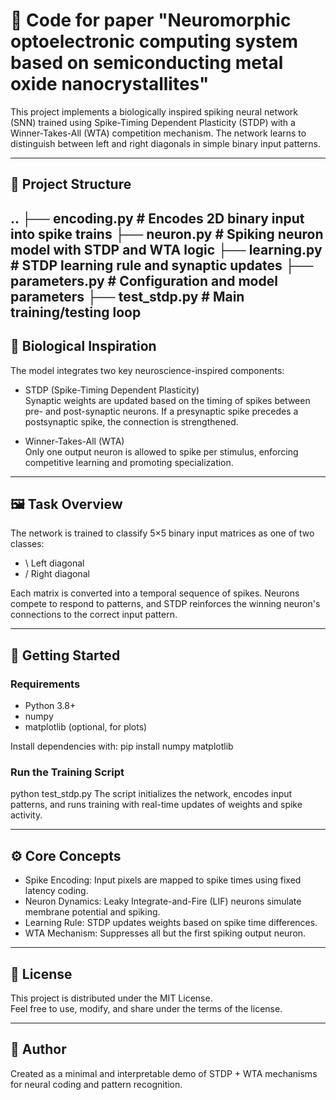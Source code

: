 # 🧠 Code for paper "Neuromorphic optoelectronic computing system based on semiconducting metal oxide nanocrystallites"

This project implements a biologically inspired spiking neural network (SNN) trained using Spike-Timing Dependent Plasticity (STDP) with a Winner-Takes-All (WTA) competition mechanism. The network learns to distinguish between left and right diagonals in simple binary input patterns.

---

## 📂 Project Structure
..
├── encoding.py        # Encodes 2D binary input into spike trains
├── neuron.py          # Spiking neuron model with STDP and WTA logic
├── learning.py        # STDP learning rule and synaptic updates
├── parameters.py      # Configuration and model parameters
├── test_stdp.py       # Main training/testing loop
---

## 🧬 Biological Inspiration

The model integrates two key neuroscience-inspired components:

- STDP (Spike-Timing Dependent Plasticity)  
  Synaptic weights are updated based on the timing of spikes between pre- and post-synaptic neurons. If a presynaptic spike precedes a postsynaptic spike, the connection is strengthened.

- Winner-Takes-All (WTA)  
  Only one output neuron is allowed to spike per stimulus, enforcing competitive learning and promoting specialization.

---

## 🖼️ Task Overview

The network is trained to classify 5×5 binary input matrices as one of two classes:

- \ Left diagonal  
- / Right diagonal

Each matrix is converted into a temporal sequence of spikes. Neurons compete to respond to patterns, and STDP reinforces the winning neuron's connections to the correct input pattern.

---

## 🚀 Getting Started

### Requirements

- Python 3.8+
- numpy
- matplotlib (optional, for plots)

Install dependencies with:
pip install numpy matplotlib
### Run the Training Script
python test_stdp.py
The script initializes the network, encodes input patterns, and runs training with real-time updates of weights and spike activity.

---

## ⚙️ Core Concepts

- Spike Encoding: Input pixels are mapped to spike times using fixed latency coding.  
- Neuron Dynamics: Leaky Integrate-and-Fire (LIF) neurons simulate membrane potential and spiking.  
- Learning Rule: STDP updates weights based on spike time differences.  
- WTA Mechanism: Suppresses all but the first spiking output neuron.

---

## 🧾 License

This project is distributed under the MIT License.  
Feel free to use, modify, and share under the terms of the license.

---

## 👤 Author

Created as a minimal and interpretable demo of STDP + WTA mechanisms for neural coding and pattern recognition.
